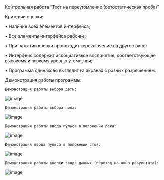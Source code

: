 Контрольная работа “Тест на переутомление (ортостатическая проба)”

Критерии оценки:

•	Наличие всех элементов интерфейса;

•	Все элементы интерфейса рабочие;

•	При нажатии кнопки происходит переключение на другое окно;

•	Интерфейс содержит ассоциативное восприятие, соответствующее высокому и низкому уровню утомления;

•	Программа одинаково выглядит на экранах с разных разрешением.

Демонстрация работы программы:

	Демонстрация работы выбора даты:
	
 ![image](https://user-images.githubusercontent.com/76133815/139600528-019e6c25-6c46-4558-b6f3-bf864f894ca3.png)
 
	Демонстрация работы выбора пола:

![image](https://user-images.githubusercontent.com/76133815/139600540-c4780dd4-835b-4851-8f83-e61e83423559.png)

	Демонстрация работы ввода пульса в положении лежа:
	
![image](https://user-images.githubusercontent.com/76133815/139600549-7ce2e8e4-f792-4e74-ba8c-6bb681dbe73b.png)
 
	Демонстрация ввода пульса в положении стоя:
	
![image](https://user-images.githubusercontent.com/76133815/139600556-15877b42-b593-43c5-a843-7f2e3c55dc45.png)
 
	Демонстрация работы кнопки ввода данных (переход на окно результата):
	
![image](https://user-images.githubusercontent.com/76133815/139854121-f8aa997f-9289-49b0-8ccf-3cdc3b799d33.png)
	

 
 
